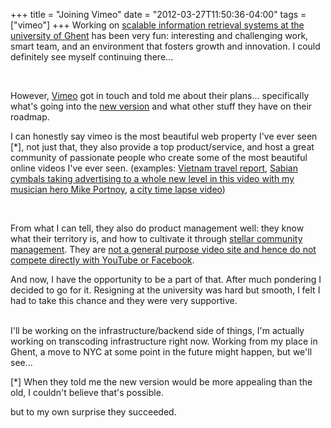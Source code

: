 +++
title = "Joining Vimeo"
date = "2012-03-27T11:50:36-04:00"
tags = ["vimeo"]
+++
Working on <a href="/building_a_search_engine.html">scalable information retrieval systems at the university of Ghent</a> has been very fun: interesting and challenging work, smart team, and an environment that fosters growth and innovation.  I could definitely see myself continuing there...

<br/>

However, <a href="https://vimeo.com/">Vimeo</a> got in touch and told me about their plans... specifically what's going into the <a href="https://vimeo.com/35514005">new version</a> and what other stuff they have on their roadmap.

I can honestly say vimeo is the most beautiful web property I've ever seen [*], not just that, they also provide a top product/service, and host a great community of passionate people who create some of the most beautiful online videos I've ever seen.  (examples: <a href="https://vimeo.com/37071868">Vietnam travel report</a>, <a href="https://vimeo.com/33993701">Sabian cymbals taking advertising to a whole new level in this video with my musician hero Mike Portnoy</a>, <a href="https://vimeo.com/23237102">a city time lapse video</a>)

<br/>

From what I can tell, they also do product management well:  they know what their territory is, and how to cultivate it through <a href="https://vimeo.com/16929813">stellar community management</a>.  They are <a href="https://vimeo.com/21585295">not a general purpose video site and hence do not compete directly with YouTube or Facebook</a>.

<p>And now, I have the opportunity to be a part of that.  After much pondering I decided to go for it.  Resigning at the university was hard but smooth, I felt I had to take this chance and they were very supportive.

<br/>I'll be working on the infrastructure/backend side of things, I'm actually working on transcoding infrastructure right now.  Working from my place in Ghent, a move to NYC at some point in the future might happen, but we'll see...

</p>

<p>

[*] When they told me the new version would be more appealing than the old, I couldn't believe that's possible.

but to my own surprise they succeeded.

</p>
